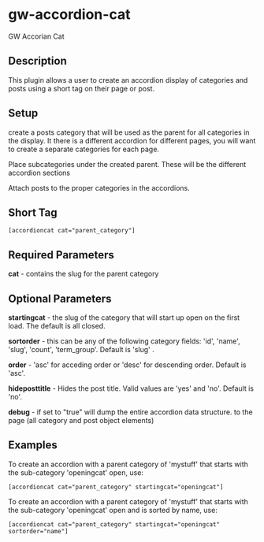 gw-accordion-cat
================

GW Accorian Cat

<h2>Description</h2>

<p>
	This plugin allows a user to create an accordion display of categories and posts using a short tag on their page or post.
</p>

<h2>Setup</h2>

<p>
	create a posts category that will be used as the parent for all categories in the display. It there is a different accordion for different pages, you will want to create a separate categories for each page.
</p>
<p>
	Place subcategories under the created parent. These will be the different accordion sections
</p>
<p>
	Attach posts to the proper categories in the accordions.
</p>

<h2>Short Tag</h2>

<p>
	<code>[accordioncat cat="parent_category"]</code>
</p>

<h2>Required Parameters</h2>

<p>
	<strong>cat</strong> - contains the slug for the parent category
</p>

<h2>Optional Parameters</h2>

<p>
	<strong>startingcat</strong> - the slug of the category that will start up open on the first load. The default is all closed.
</p>
<p>
	<strong>sortorder</strong> - this can be any of the following category fields:  'id', 'name', 'slug', 'count', 'term_group'. Default is 'slug' .
</p>
<p>
	<strong>order</strong> - 'asc' for acceding order or 'desc' for descending order. Default is 'asc'.
</p>
<p>
	<strong>hideposttitle</strong> - Hides the post title. Valid values are 'yes' and 'no'. Default is 'no'.
</p>
<p>
	<strong>debug</strong> - if set to "true" will dump the entire accordion data structure. to the page (all category and post object elements)
</p>

<h2>Examples</h2>

<p>
	To create an accordion with a parent category of 'mystuff' that starts with the sub-category 'openingcat' open, use:
</p>
<p>
	<code>[accordioncat cat="parent_category" startingcat="openingcat"]</code>
</p>
<p>
	To create an accordion with a parent category of 'mystuff' that starts with the sub-category 'openingcat' open and is sorted by name, use:
</p>
<p>
	<code>[accordioncat cat="parent_category" startingcat="openingcat" sortorder="name"]</code>
</p>
